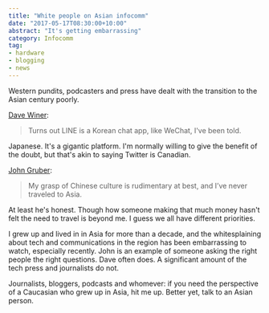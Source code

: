 ```yaml
---
title: "White people on Asian infocomm"
date: "2017-05-17T08:30:00+10:00"
abstract: "It's getting embarrassing"
category: Infocomm
tag:
- hardware
- blogging
- news
---
```

Western pundits, podcasters and press have dealt with the transition to the Asian century poorly.

[Dave Winer]\:

> Turns out LINE is a Korean chat app, like WeChat, I've been told.

Japanese. It's a gigantic platform. I'm normally willing to give the benefit of the doubt, but that's akin to saying Twitter is Canadian.

[John Gruber]\:

> My grasp of Chinese culture is rudimentary at best, and I’ve never traveled to Asia.

At least he's honest. Though how someone making that much money hasn't felt the need to travel is beyond me. I guess we all have different priorities.

I grew up and lived in in Asia for more than a decade, and the whitesplaining about tech and communications in the region has been embarrassing to watch, especially recently. John is an example of someone asking the right people the right questions. Dave often does. A significant amount of the tech press and journalists do not.

Journalists, bloggers, podcasts and whomever: if you need the perspective of a Caucasian who grew up in Asia, hit me up. Better yet, talk to an Asian person.

[Dave Winer]: http://scripting.com/2017/05/14/myExperienceWithGoogleLineCorp.html
[John Gruber]: https://daringfireball.net/2017/05/apples_china_problem_wechat

